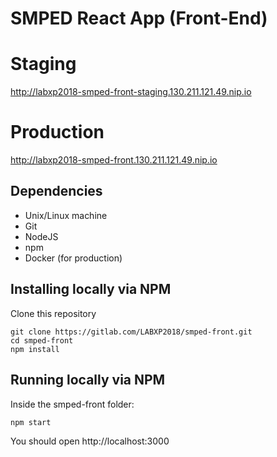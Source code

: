 # SMPED React App (Front-End)

# Staging

http://labxp2018-smped-front-staging.130.211.121.49.nip.io

# Production

http://labxp2018-smped-front.130.211.121.49.nip.io

## Dependencies

* Unix/Linux machine
* Git
* NodeJS
* npm
* Docker (for production)

## Installing locally via NPM

Clone this repository

```
git clone https://gitlab.com/LABXP2018/smped-front.git
cd smped-front
npm install
```

## Running locally via NPM

Inside the smped-front folder:
```
npm start
```
You should open http://localhost:3000